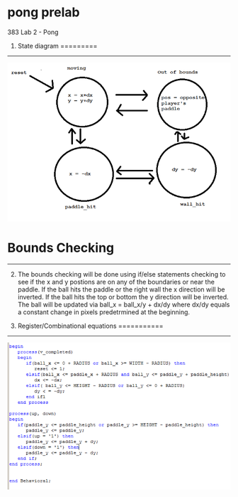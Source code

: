 pong prelab
=======

383 Lab 2 - Pong

1. State diagram
=========
____________
![state diagram](state.png)


Bounds Checking
=========
_________
2. The bounds checking will be done using if/else statements checking to see if the x and y postions are on any of the
boundaries or near the paddle. If the ball hits the paddle or the right wall the x direction will be inverted. If the ball
hits the top or bottom the y direction will be inverted. The ball will be updated via ball_x = ball_x/y + dx/dy  where dx/dy
equals a constant change in pixels predetrmined at the beginning.

3. Register/Combinational equations
===========
___________
![code](code.png)
